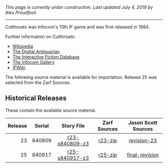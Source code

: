 *This page is currently under construction. Last updated July 4, 2019 by Alex Proudfoot.*

----

Cutthroats was Infocom's 13th IF game and was first released in 1984.

Further information on Cutthroats:

* [Wikipedia](https://en.wikipedia.org/wiki/Cutthroats_(video_game))
* [The Digital Antiquarian](https://www.filfre.net/2013/11/cutthroats/)
* [The Interactive Fiction Database](https://ifdb.tads.org/viewgame?id=4ao65o1u0xuvj8jf)
* [The Infocom Gallery](https://gallery.guetech.org/cutthroats/cutthroats.html)
* [IFWiki](http://www.ifwiki.org/index.php/Cutthroats)

The following source material is available for importation. Release 25 was selected from the Zarf Sources.

## Historical Releases

These contain the available source material.

| Release | Serial | Story File         | Zarf Sources | Jason Scott Sources |
| -------:|:------:|:------------------:|:------------:|:-------------------:|
|      23 | 840809 |   [r23-s840809-z3] |    [r23-zip] |       [revision-23] |
|      25 | 840917 |   [r25-s840917-z3] |    [r25-zip] |    [final-revision] |

[r23-s840809-z3]: https://eblong.com/infocom/gamefiles/cutthroats-r23-s840809.z3
[r23-zip]: https://eblong.com/infocom/sources/cutthroats-r23.zip
[revision-23]: https://github.com/historicalsource/cutthroats/tree/47fbe00ae6b65b82283e9712feed8b5e8e5f5f87

[r25-s840917-z3]: https://eblong.com/infocom/gamefiles/cutthroats-r25-s840917.z3
[r25-zip]: https://eblong.com/infocom/sources/cutthroats-r25.zip
[final-revision]: https://github.com/historicalsource/cutthroats/tree/6af9d8816e7d6b4327ea56291b5c0d478f65a167
